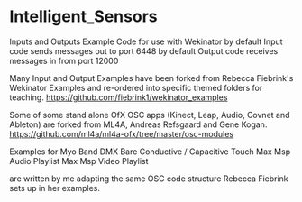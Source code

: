 # Intelligent_Sensors
Inputs and Outputs Example Code for use with Wekinator
by default Input code sends messages out to port 6448
by default Output code receives messages in from port 12000

Many Input and Output Examples have been forked from Rebecca Fiebrink's Wekinator Examples and re-ordered into specific themed folders for teaching.
https://github.com/fiebrink1/wekinator_examples

Some of some stand alone OfX OSC apps (Kinect, Leap, Audio, Covnet and Ableton) are forked from ML4A, Andreas Refsgaard and Gene Kogan.
https://github.com/ml4a/ml4a-ofx/tree/master/osc-modules

Examples for 
Myo Band
DMX
Bare Conductive / Capacitive Touch
Max Msp Audio Playlist
Max Msp Video Playlist 

are written by me adapting the same OSC code structure Rebecca Fiebrink sets up in her examples. 

